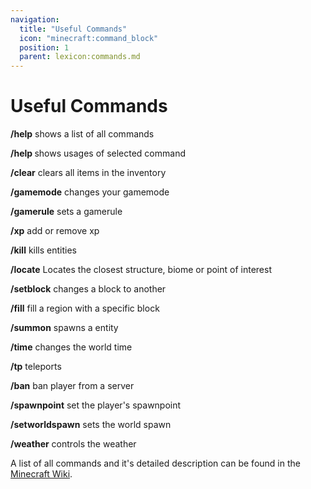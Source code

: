 ```yaml
---
navigation:
  title: "Useful Commands"
  icon: "minecraft:command_block"
  position: 1
  parent: lexicon:commands.md
---
```


# Useful Commands

**/help** shows a list of all commands

**/help <command>** shows usages of selected command  

**/clear** clears all items in the inventory

**/gamemode** changes your gamemode 

**/gamerule** sets a gamerule 

**/xp** add or remove xp  

**/kill** kills entities  

**/locate** Locates the closest structure, biome or point of interest

**/setblock** changes a block to another  

**/fill** fill a region with a specific block  

**/summon** spawns a entity 

**/time** changes the world time 

**/tp** teleports  

**/ban** ban player from a server  

**/spawnpoint** set the player's spawnpoint  

**/setworldspawn** sets the world spawn  

**/weather** controls the weather

A list of all commands and it's detailed description can be found in the [Minecraft Wiki](https://minecraft.wiki/w/Commands).

